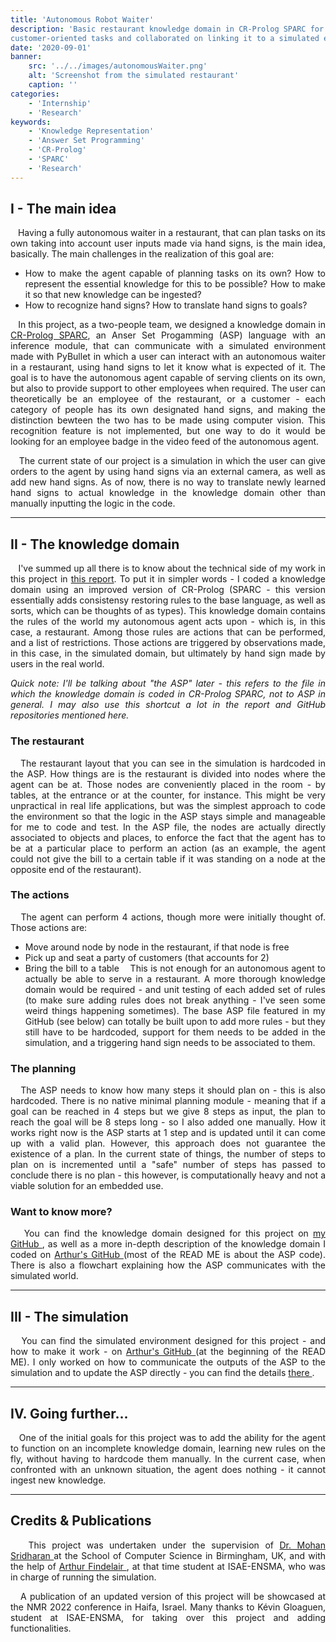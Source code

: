 ```yaml
---
title: 'Autonomous Robot Waiter'
description: 'Basic restaurant knowledge domain in CR-Prolog SPARC for an autonomous agent to plan diverse 
customer-oriented tasks and collaborated on linking it to a simulated environment made with PyBullet.'
date: '2020-09-01'
banner:
    src: '../../images/autonomousWaiter.png'
    alt: 'Screenshot from the simulated restaurant'
    caption: ''
categories:
    - 'Internship'
    - 'Research'
keywords:
    - 'Knowledge Representation'
    - 'Answer Set Programming'
    - 'CR-Prolog'
    - 'SPARC'
    - 'Research'
---
```


<!--**bold**
    *italics*
    ## headline
    ### subheadline
    #### subsubheadline -->
<div style="text-align: justify">

## I - The main idea
&nbsp;&nbsp;&nbsp;Having a fully autonomous waiter in a restaurant, that can plan tasks on its own taking into account user inputs made via hand signs, is the main idea, basically. The main challenges in the realization of this goal are:

- How to make the agent capable of planning tasks on its own? How to represent the essential knowledge for this to be possible? How to make it so that new knowledge can be ingested?
- How to recognize hand signs? How to translate hand signs to goals?

&nbsp;&nbsp;&nbsp;In this project, as a two-people team, we designed a knowledge domain in <a href = "https://arxiv.org/abs/1301.1386" target = "_blank">CR-Prolog SPARC</a>, an Anser Set Progamming (ASP) language with an inference module, that can communicate with a simulated environment made with PyBullet in which a user can interact with an autonomous waiter in a restaurant, using hand signs to let it know what is expected of it. The goal is to have the autonomous agent capable of serving clients on its own, but also to provide support to other employees when required. The user can theoretically be an employee of the restaurant, or a customer - each category of people has its own designated hand signs, and making the distinction bewteen the two has to be made using computer vision. This recognition feature is not implemented, but one way to do it would be looking for an employee badge in the video feed of the autonomous agent. 

&nbsp;&nbsp;&nbsp;The current state of our project is a simulation in which the user can give orders to the agent by using hand signs via an external camera, as well as add new hand signs. As of now, there is no way to translate newly learned hand signs to actual knowledge in the knowledge domain other than manually inputting the logic in the code. 

___

## II - The knowledge domain
&nbsp;&nbsp;&nbsp;I've summed up all there is to know about the technical side of my work in this project in <a href = "/aspSparc.pdf" target = "_blank">this report</a>. To put it in simpler words - I coded a knowledge domain using an improved version of CR-Prolog (SPARC - this version essentially adds consistensy restoring rules to the base language, as well as sorts, which can be thoughts of as types). This knowledge domain contains the rules of the world my autonomous agent acts upon - which is, in this case, a restaurant. Among those rules are actions that can be performed, and a list of restrictions. Those actions are triggered by observations made, in this case, in the simulated domain, but ultimately by hand sign made by users in the real world.

*Quick note: I'll be talking about "the ASP" later - this refers to the file in which the knowledge domain is coded in CR-Prolog SPARC, not to ASP in general. I may also use this shortcut a lot in the report and GitHub repositories mentioned here.*

### The restaurant
&nbsp;&nbsp;&nbsp;The restaurant layout that you can see in the simulation is hardcoded in the ASP. How things are is the restaurant is divided into nodes where the agent can be at. Those nodes are conveniently placed in the room - by tables, at the entrance or at the counter, for instance. This might be very unpractical in real life applications, but was the simplest approach to code the environment so that the logic in the ASP stays simple and manageable for me to code and test. In the ASP file, the nodes are actually directly associated to objects and places, to enforce the fact that the agent has to be at a particular place to perform an action (as an example, the agent could not give the bill to a certain table if it was standing on a node at the opposite end of the restaurant).

### The actions
&nbsp;&nbsp;&nbsp;The agent can perform 4 actions, though more were initially thought of. Those actions are:
- Move around node by node in the restaurant, if that node is free
- Pick up and seat a party of customers (that accounts for 2)
- Bring the bill to a table
&nbsp;&nbsp;&nbsp;This is not enough for an autonomous agent to actually be able to serve in a restaurant. A more thorough knowledge domain would be required - and unit testing of each added set of rules (to make sure adding rules does not break anything - I've seen some weird things happening sometimes). The base ASP file featured in my GitHub (see below) can totally be built upon to add more rules - but they still have to be hardcoded, support for them needs to be added in the simulation, and a triggering hand sign needs to be associated to them.

### The planning 
&nbsp;&nbsp;&nbsp;The ASP needs to know how many steps it should plan on - this is also hardcoded. There is no native minimal planning module - meaning that if a goal can be reached in 4 steps but we give 8 steps as input, the plan to reach the goal will be 8 steps long - so I also added one manually. How it works right now is the ASP starts at 1 step and is updated until it can come up with a valid plan. However, this approach does not guarantee the existence of a plan. In the current state of things, the number of steps to plan on is incremented until a "safe" number of steps has passed to conclude there is no plan - this however, is computationally heavy and not a viable solution for an embedded use. 

### Want to know more?
&nbsp;&nbsp;&nbsp;You can find the knowledge domain designed for this project on <a href = 'https://github.com/niwya/restaurant_ASP_SPARC' target="_blank"> my GitHub </a>, as well as a more in-depth description of the knowledge domain I coded on <a href = 'https://github.com/ArthurFDLR/Commonsense-Reasoning-Bot' target="_blank"> Arthur's GitHub </a> (most of the READ ME is about the ASP code). There is also a flowchart explaining how the ASP communicates with the simulated world.

___

## III - The simulation
&nbsp;&nbsp;&nbsp;You can find the simulated environment designed for this project - and how to make it work - on <a href = 'https://github.com/ArthurFDLR/Commonsense-Reasoning-Bot' target="_blank"> Arthur's GitHub </a> (at the beginning of the READ ME). I only worked on how to communicate the outputs of the ASP to the simulation and to update the ASP directly - you can find the details <a href = "https://github.com/ArthurFDLR/Commonsense-Reasoning-Bot/blob/master/commonsense_reasoning_bot/ASP/CommunicationASP.py" target = "_blank"> there </a>.

___

## IV. Going further...
&nbsp;&nbsp;&nbsp;One of the initial goals for this project was to add the ability for the agent to function on an incomplete knowledge domain, learning new rules on the fly, without having to hardcode them manually. In the current case, when confronted with an unknown situation, the agent does nothing - it cannot ingest new knowledge. 

___

## Credits & Publications
&nbsp;&nbsp;&nbsp;This project was undertaken under the supervision of <a href ="https://www.cs.bham.ac.uk/~sridharm/" target = "_blank"> Dr. Mohan Sridharan </a> at the School of Computer Science in Birmingham, UK, and with the help of <a href = "https://arthurfindelair.com/" target = "_blank"> Arthur Findelair </a>, at that time student at ISAE-ENSMA, who was in charge of running the simulation. 

&nbsp;&nbsp;&nbsp;A publication of an updated version of this project will be showcased at the NMR 2022 conference in Haifa, Israel. Many thanks to Kévin Gloaguen, student at ISAE-ENSMA, for taking over this project and adding functionalities. 

</div>